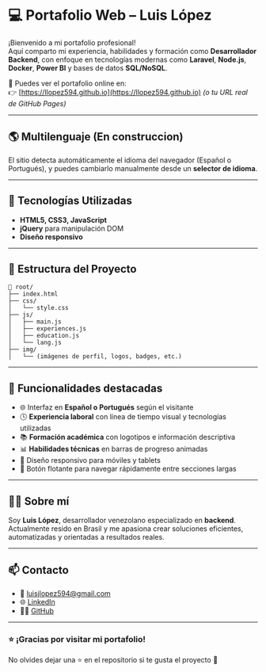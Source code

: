 # 💻 Portafolio Web – Luis López

¡Bienvenido a mi portafolio profesional!  
Aquí comparto mi experiencia, habilidades y formación como **Desarrollador Backend**, con enfoque en tecnologías modernas como **Laravel**, **Node.js**, **Docker**, **Power BI** y bases de datos **SQL/NoSQL**.

🚀 Puedes ver el portafolio online en:  
👉 [https://llopez594.github.io](https://llopez594.github.io) *(o tu URL real de GitHub Pages)*

---

## 🌎 Multilenguaje (En construccion)

El sitio detecta automáticamente el idioma del navegador (Español o Portugués), y puedes cambiarlo manualmente desde un **selector de idioma**.

---

## 🧠 Tecnologías Utilizadas

- **HTML5, CSS3, JavaScript**
- **jQuery** para manipulación DOM
- **Diseño responsivo**

---

## 🧩 Estructura del Proyecto

```
📁 root/
├── index.html
├── css/
│   └── style.css
├── js/
│   ├── main.js
│   ├── experiences.js
│   ├── education.js
│   └── lang.js
├── img/
│   └── (imágenes de perfil, logos, badges, etc.)
```

---

## 📌 Funcionalidades destacadas

- 🌐 Interfaz en **Español o Portugués** según el visitante
- 🕓 **Experiencia laboral** con línea de tiempo visual y tecnologías utilizadas
- 📚 **Formación académica** con logotipos e información descriptiva
- 📊 **Habilidades técnicas** en barras de progreso animadas
- 📱 Diseño responsivo para móviles y tablets
- 🔽 Botón flotante para navegar rápidamente entre secciones largas

---

## 🙋‍♂️ Sobre mí

Soy **Luis López**, desarrollador venezolano especializado en **backend**. Actualmente resido en Brasil y me apasiona crear soluciones eficientes, automatizadas y orientadas a resultados reales.

---

## 📫 Contacto

- 📧 luisjlopez594@gmail.com  
- 🌐 [LinkedIn](https://linkedin.com/in/llopez594)  
- 🧑‍💻 [GitHub](https://github.com/llopez594)

---

### ⭐ ¡Gracias por visitar mi portafolio!  
No olvides dejar una ⭐ en el repositorio si te gusta el proyecto 🙌
